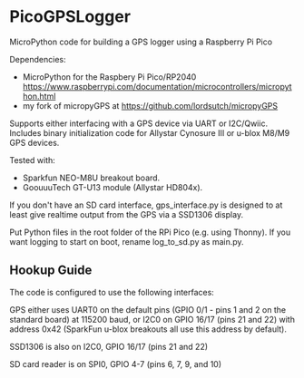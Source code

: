 # PicoGPSLogger
MicroPython code for building a GPS logger using a Raspberry Pi Pico

Dependencies:

- MicroPython for the Raspbery Pi Pico/RP2040
  https://www.raspberrypi.com/documentation/microcontrollers/micropython.html
- my fork of micropyGPS at https://github.com/lordsutch/micropyGPS


Supports either interfacing with a GPS device via UART or I2C/Qwiic.
Includes binary initialization code for Allystar Cynosure III or
u-blox M8/M9 GPS devices.

Tested with:
- Sparkfun NEO-M8U breakout board.
- GoouuuTech GT-U13 module (Allystar HD804x).

If you don't have an SD card interface, gps_interface.py is designed
to at least give realtime output from the GPS via a SSD1306 display.

Put Python files in the root folder of the RPi Pico (e.g. using Thonny).
If you want logging to start on boot, rename log_to_sd.py as main.py.


## Hookup Guide

The code is configured to use the following interfaces:

GPS either uses UART0 on the default pins (GPIO 0/1 - pins 1 and 2 on
the standard board) at 115200 baud, or I2C0 on GPIO 16/17 (pins 21 and
22) with address 0x42 (SparkFun u-blox breakouts all use this address
by default).

SSD1306 is also on I2C0, GPIO 16/17 (pins 21 and 22)

SD card reader is on SPI0, GPIO 4-7 (pins 6, 7, 9, and 10)
